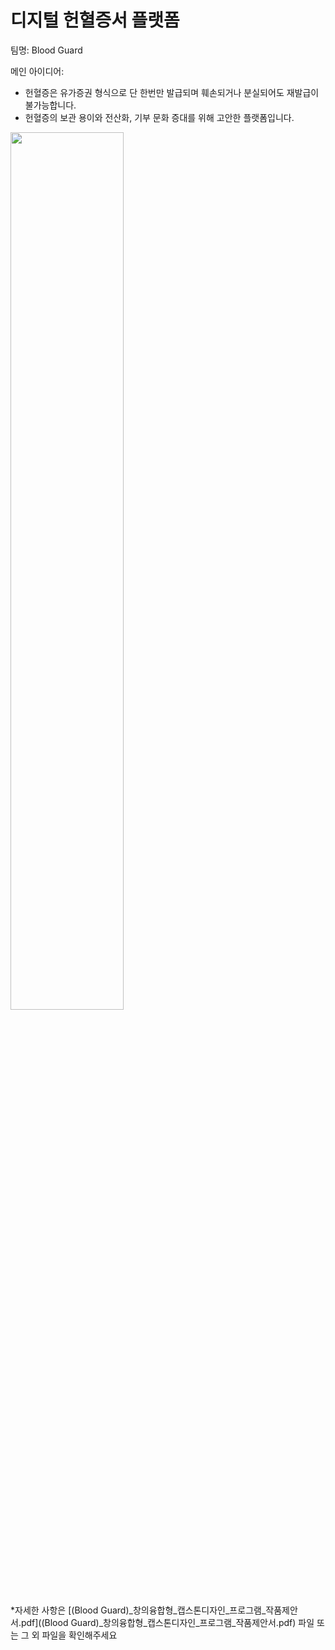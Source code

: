 # 디지털 헌혈증서 플랫폼
팀명: Blood Guard

메인 아이디어:
- 헌혈증은 유가증권 형식으로 단 한번만 발급되며 훼손되거나 분실되어도 재발급이 불가능합니다.
- 헌혈증의 보관 용이와 전산화, 기부 문화 증대를 위해 고안한 플랫폼입니다.

<img src="https://user-images.githubusercontent.com/55419946/133239239-78cd1a04-5214-4062-9973-7cdb4e321dad.png" width="60%" height="60%"/>

*자세한 사항은 [(Blood Guard)_창의융합형_캡스톤디자인_프로그램_작품제안서.pdf]((Blood Guard)_창의융합형_캡스톤디자인_프로그램_작품제안서.pdf) 파일 또는 그 외 파일을 확인해주세요
